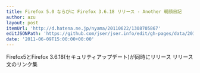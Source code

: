 ```yaml
---
title: Firefox 5.0 ならびに Firefox 3.6.18 リリース - Another 朝顔日記
author: azu
layout: post
itemUrl: 'http://d.hatena.ne.jp/nyama/20110622/1308705867'
editJSONPath: 'https://github.com/jser/jser.info/edit/gh-pages/data/2011/06/index.json'
date: '2011-06-09T15:00:00+00:00'
---
```

Firefox5とFirefox 3.6.18(セキュリティアップデート)が同時にリリース
リリース文のリンク集
